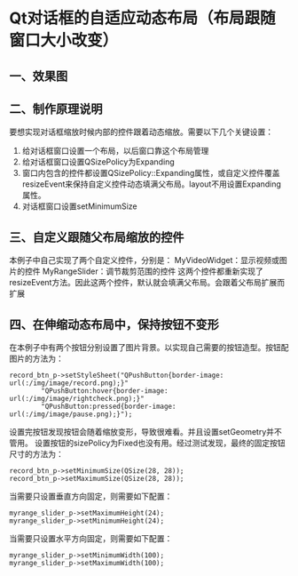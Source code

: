 # Qt对话框的自适应动态布局（布局跟随窗口大小改变）
## 一、效果图
## 二、制作原理说明
要想实现对话框缩放时候内部的控件跟着动态缩放。需要以下几个关键设置：
1. 给对话框窗口设置一个布局，以后窗口靠这个布局管理
2. 给对话框窗口设置QSizePolicy为Expanding
3. 窗口内包含的控件都设置QSizePolicy::Expanding属性，或自定义控件覆盖resizeEvent来保持自定义控件动态填满父布局。layout不用设置Expanding属性。
4. 对话框窗口设置setMinimumSize
## 三、自定义跟随父布局缩放的控件
本例子中自己实现了两个自定义控件，分别是：
MyVideoWidget：显示视频或图片的控件
MyRangeSlider：调节裁剪范围的控件
这两个控件都重新实现了resizeEvent方法。因此这两个控件，默认就会填满父布局。会跟着父布局扩展而扩展

## 四、在伸缩动态布局中，保持按钮不变形
在本例子中有两个按钮分别设置了图片背景。以实现自己需要的按钮造型。按钮配图片的方法为：
```
record_btn_p->setStyleSheet("QPushButton{border-image: url(:/img/image/record.png);}"
		"QPushButton:hover{border-image: url(:/img/image/rightcheck.png);}"
		"QPushButton:pressed{border-image: url(:/img/image/pause.png);}");
```
设置完按钮发现按钮会随着缩放变形，导致很难看。并且设置setGeometry并不管用。
设置按钮的sizePolicy为Fixed也没有用。经过测试发现，最终的固定按钮尺寸的方法为：
```
record_btn_p->setMinimumSize(QSize(28, 28));
record_btn_p->setMaximumSize(QSize(28, 28));
```
当需要只设置垂直方向固定，则需要如下配置：
```
myrange_slider_p->setMaximumHeight(24);
myrange_slider_p->setMinimumHeight(24);
```
当需要只设置水平方向固定，则需要如下配置：
```
myrange_slider_p->setMinimumWidth(100);
myrange_slider_p->setMaximumWidth(100);
```

